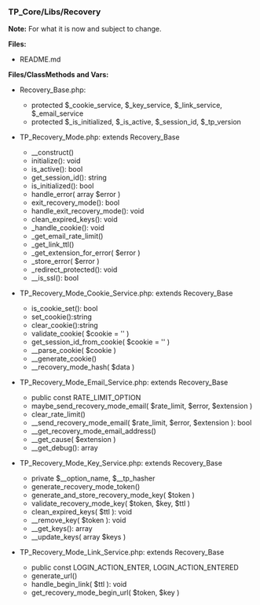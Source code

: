 ### TP_Core/Libs/Recovery

**Note:** For what it is now and subject to change. 

**Files:** 
- README.md

**Files/ClassMethods and Vars:**  

- Recovery_Base.php: 	
	* protected $_cookie_service, $_key_service, $_link_service, $_email_service 
	* protected $_is_initialized, $_is_active, $_session_id, $_tp_version 

- TP_Recovery_Mode.php: extends Recovery_Base	
	* __construct() 
	* initialize(): void 
	* is_active(): bool 
	* get_session_id(): string 
	* is_initialized(): bool 
	* handle_error( array $error ) 
	* exit_recovery_mode(): bool 
	* handle_exit_recovery_mode(): void 
	* clean_expired_keys(): void 
	* _handle_cookie(): void 
	* _get_email_rate_limit() 
	* _get_link_ttl() 
	* _get_extension_for_error( $error ) 
	* _store_error( $error ) 
	* _redirect_protected(): void 
	* __is_ssl(): bool 

- TP_Recovery_Mode_Cookie_Service.php: extends Recovery_Base	
	* is_cookie_set(): bool 
	* set_cookie():string 
	* clear_cookie():string 
	* validate_cookie( $cookie = '' ) 
	* get_session_id_from_cookie( $cookie = '' ) 
	* __parse_cookie( $cookie ) 
	* __generate_cookie() 
	* __recovery_mode_hash( $data ) 

- TP_Recovery_Mode_Email_Service.php: extends Recovery_Base	
	* public const RATE_LIMIT_OPTION 
	* maybe_send_recovery_mode_email( $rate_limit, $error, $extension ) 
	* clear_rate_limit() 
	* __send_recovery_mode_email( $rate_limit, $error, $extension ): bool 
	* __get_recovery_mode_email_address() 
	* __get_cause( $extension ) 
	* __get_debug(): array 

- TP_Recovery_Mode_Key_Service.php: extends Recovery_Base	
	* private $__option_name, $__tp_hasher 
	* generate_recovery_mode_token() 
	* generate_and_store_recovery_mode_key( $token ) 
	* validate_recovery_mode_key( $token, $key, $ttl ) 
	* clean_expired_keys( $ttl ): void 
	* __remove_key( $token ): void 
	* __get_keys(): array 
	* __update_keys( array $keys ) 

- TP_Recovery_Mode_Link_Service.php: extends Recovery_Base	
	* public const LOGIN_ACTION_ENTER, LOGIN_ACTION_ENTERED 
	* generate_url() 
	* handle_begin_link( $ttl ): void 
	* get_recovery_mode_begin_url( $token, $key ) 
